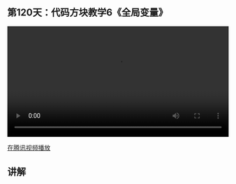 ## 第120天：代码方块教学6《全局变量》

<video width="100%" controls controlslist="nodownload nofullscreen noremoteplayback" disablePictureInPicture>
  <source src="https://api.keepwork.com/ts-storage/siteFiles/18148/raw#1604220495320codeblock6_small.webm" type="video/webm">
  <source src="https://api.keepwork.com/ts-storage/siteFiles/18141/raw#1604203584270codeblock6_small.mp4" type="video/mp4" />
  你的浏览器不支持播放
</video>

[在腾讯视频播放](https://v.qq.com/x/page/n0759ul7s02.html)
 
## 讲解

